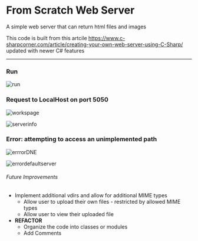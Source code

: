 # From Scratch Web Server

A simple web server that can return html files and images

This code is built from this artcile https://www.c-sharpcorner.com/article/creating-your-own-web-server-using-C-Sharp/ updated with newer C# features

---

### Run
![run](https://user-images.githubusercontent.com/52103944/113518341-c1bac880-9553-11eb-9513-200274263285.png)

### Request to LocalHost on port 5050
![workspage](https://user-images.githubusercontent.com/52103944/113517879-a26e6c00-9550-11eb-85fb-5cc2fbc926d5.png)

![serverinfo](https://user-images.githubusercontent.com/52103944/113518396-19593400-9554-11eb-8c61-4ab99a4e223e.png)
 
### Error: attempting to access an unimplemented path
![errrorDNE](https://user-images.githubusercontent.com/52103944/113517874-997d9a80-9550-11eb-89db-0eecdf3cd385.png)

![errordefaultserver](https://user-images.githubusercontent.com/52103944/113517875-997d9a80-9550-11eb-9b07-c1256ec8d20d.png)

<!-- ![errordefault](https://user-images.githubusercontent.com/52103944/113517876-9a163100-9550-11eb-9c56-87aadc227e94.png) -->

###### Future Improvements
* Implement additional vdirs and allow for additional MIME types
  * Allow user to upload their own files - restricted by allowed MIME types
  * Allow user to view their uploaded file
* **REFACTOR**
  * Organize the code into classes or modules
  * Add Comments
